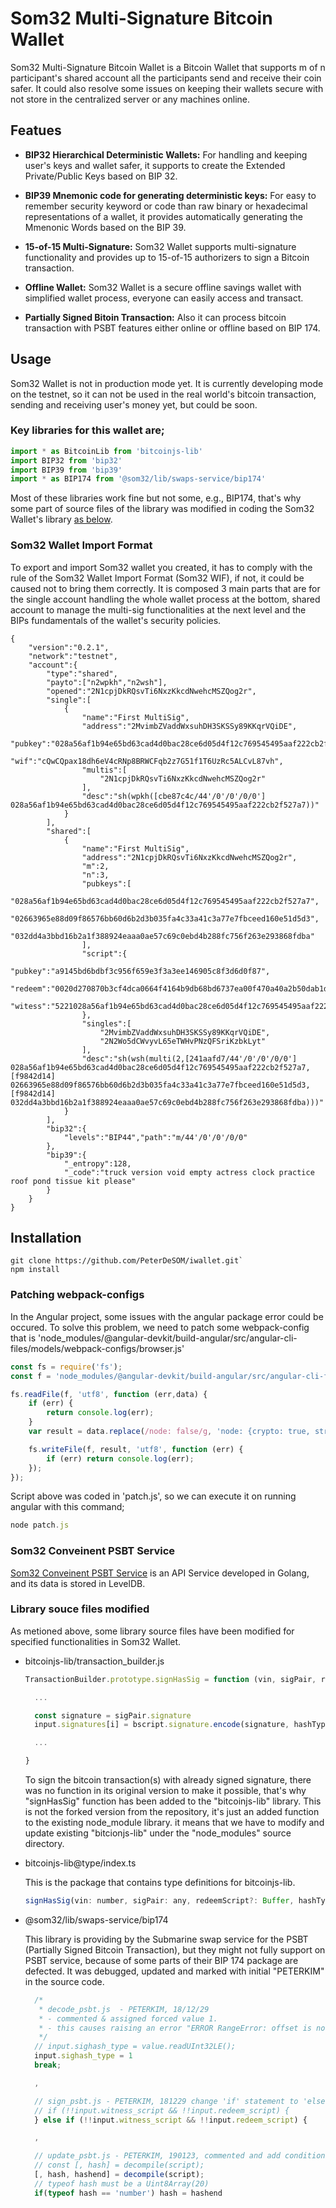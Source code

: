 # Som32 Multi-Signature Bitcoin Wallet

Som32 Multi-Signature Bitcoin Wallet is a Bitcoin Wallet that supports m of n
participant's shared account all the participants send and receive their coin
safer. It could also resolve some issues on keeping their wallets secure with
not store in the centralized server or any machines online.

## Featues

- **BIP32 Hierarchical Deterministic Wallets:** For handling and keeping user's keys and
  wallet safer, it supports to create the Extended Private/Public Keys based on BIP 32.

- **BIP39 Mnemonic code for generating deterministic keys:** For easy to remember
  security keyword or code than raw binary or hexadecimal representations of a wallet,
  it provides automatically generating the Mmenonic Words based on the BIP 39.

- **15-of-15 Multi-Signature:** Som32 Wallet supports multi-signature functionality and
  provides up to 15-of-15 authorizers to sign a Bitcoin transaction.

- **Offline Wallet:** Som32 Wallet is a secure offline savings wallet with simplified
  wallet process, everyone can easily access and transact.

- **Partially Signed Bitoin Transaction:** Also it can process bitcoin transaction with
  PSBT features either online or offline based on BIP 174.

## Usage

Som32 Wallet is not in production mode yet. It is currently developing mode on the 
testnet, so it can not be used in the real world's bitcoin transaction, sending and 
receiving user's money yet, but could be soon.

### Key libraries for this wallet are;

```javascript
import * as BitcoinLib from 'bitcoinjs-lib'
import BIP32 from 'bip32'
import BIP39 from 'bip39'
import * as BIP174 from '@som32/lib/swaps-service/bip174'
```
Most of these libraries work fine but not some, e.g., BIP174, that's why some part of 
source files of the library was modified in coding the Som32 Wallet's library [as below](#library-souce-files-modified).

### Som32 Wallet Import Format

To export and import Som32 wallet you created, it has to comply with the rule of the 
Som32 Wallet Import Format (Som32 WIF), if not, it could be caused not to bring them 
correctly. It is composed 3 main parts that are for the single account handling the whole wallet process at the bottom, shared account to manage the multi-sig 
functionalities at the next level and the BIPs fundamentals of the wallet's security 
policies.

```
{
    "version":"0.2.1",
    "network":"testnet",
    "account":{
        "type":"shared",
        "payto":["n2wpkh","n2wsh"],
        "opened":"2N1cpjDkRQsvTi6NxzKkcdNwehcMSZQog2r",
        "single":[
            {
                "name":"First MultiSig",
                "address":"2MvimbZVaddWxsuhDH3SKSSy89KKqrVQiDE",
                "pubkey":"028a56af1b94e65bd63cad4d0bac28ce6d05d4f12c769545495aaf222cb2f527a7",
                "wif":"cQwCQpax18dh6eV4cRNp8BRWCFqb2z7G51f1T6UzRc5ALCvL87vh",
                "multis":[
                    "2N1cpjDkRQsvTi6NxzKkcdNwehcMSZQog2r"
                ],
                "desc":"sh(wpkh([cbe87c4c/44'/0'/0'/0/0'] 028a56af1b94e65bd63cad4d0bac28ce6d05d4f12c769545495aaf222cb2f527a7))"
            }
        ],
        "shared":[
            {
                "name":"First MultiSig",
                "address":"2N1cpjDkRQsvTi6NxzKkcdNwehcMSZQog2r",
                "m":2,
                "n":3,
                "pubkeys":[
                    "028a56af1b94e65bd63cad4d0bac28ce6d05d4f12c769545495aaf222cb2f527a7",
                    "02663965e88d09f86576bb60d6b2d3b035fa4c33a41c3a77e7fbceed160e51d5d3",
                    "032dd4a3bbd16b2a1f388924eaaa0ae57c69c0ebd4b288fc756f263e293868fdba"
                ],
                "script":{
                    "pubkey":"a9145bd6bdbf3c956f659e3f3a3ee146905c8f3d6d0f87",
                    "redeem":"0020d270870b3cf4dca0664f4164b9db68bd6737ea00f470a40a2b50dab1db8ddc4a",
                    "witess":"5221028a56af1b94e65bd63cad4d0bac28ce6d05d4f12c769545495aaf222cb2f527a72102663965e88d09f86576bb60d6b2d3b035fa4c33a41c3a77e7fbceed160e51d5d321032dd4a3bbd16b2a1f388924eaaa0ae57c69c0ebd4b288fc756f263e293868fdba53ae"
                },
                "singles":[
                    "2MvimbZVaddWxsuhDH3SKSSy89KKqrVQiDE",
                    "2N2Wo5dCWvyvL65eTWHvPNzQFSriKzbkLyt"
                ],
                "desc":"sh(wsh(multi(2,[241aafd7/44'/0'/0'/0/0'] 028a56af1b94e65bd63cad4d0bac28ce6d05d4f12c769545495aaf222cb2f527a7,[f9842d14] 02663965e88d09f86576bb60d6b2d3b035fa4c33a41c3a77e7fbceed160e51d5d3,[f9842d14] 032dd4a3bbd16b2a1f388924eaaa0ae57c69c0ebd4b288fc756f263e293868fdba)))"
            }
        ],
        "bip32":{
            "levels":"BIP44","path":"m/44'/0'/0'/0/0"
        },
        "bip39":{
            "_entropy":128,
            "_code":"truck version void empty actress clock practice roof pond tissue kit please"
        }
    }
}
```

## Installation

```
git clone https://github.com/PeterDeSOM/iwallet.git`
npm install
```

### Patching webpack-configs

In the Angular project, some issues with the angular package error could be occured. To solve this problem, we need to patch some webpack-config that is 'node_modules/@angular-devkit/build-angular/src/angular-cli-files/models/webpack-configs/browser.js'

```javascript
const fs = require('fs');
const f = 'node_modules/@angular-devkit/build-angular/src/angular-cli-files/models/webpack-configs/browser.js';

fs.readFile(f, 'utf8', function (err,data) {
    if (err) {
        return console.log(err);
    }
    var result = data.replace(/node: false/g, 'node: {crypto: true, stream: true, fs: \'empty\', net: \'empty\', tls: \'empty\'}');

    fs.writeFile(f, result, 'utf8', function (err) {
        if (err) return console.log(err);
    });
});
```

Script above was coded in 'patch.js', so we can execute it on running angular with this command;

```javascript
node patch.js
```

### Som32 Conveinent PSBT Service

[Som32 Conveinent PSBT Service](https://github.com/PeterDeSOM/api-server) is an API Service developed in Golang, and its data is stored in LevelDB.

### Library souce files modified

As metioned above, some library source files have been modified for specified functionalities in Som32 Wallet.

- bitcoinjs-lib/transaction_builder.js

  ```javascript
  TransactionBuilder.prototype.signHasSig = function (vin, sigPair, redeemScript, hashType, witnessValue, witnessScript) {

    ...

    const signature = sigPair.signature
    input.signatures[i] = bscript.signature.encode(signature, hashType)
  
    ...
  
  }
  ```

  To sign the bitcoin transaction(s) with already signed signature, there was no function in its original version to make it possible, that's why "signHasSig" function has been added to the "bitcoinjs-lib" library. This is not the forked version from the repository, it's just an added function to the existing node_module library. it means that we have to modify and update existing "bitcionjs-lib" under the "node_modules" source directory.

- bitcoinjs-lib@type/index.ts

  This is the package that contains type definitions for bitcoinjs-lib.

  ```javascript
  signHasSig(vin: number, sigPair: any, redeemScript?: Buffer, hashType?: number, witnessValue?: number, witnessScript?: Buffer): void;
  ```

- @som32/lib/swaps-service/bip174

  This library is providing by the Submarine swap service for the PSBT (Partially Signed Bitcoin Transaction), but they might not fully support on PSBT service, because of some parts of their BIP 174 package are defected. It was debugged, updated and marked with initial "PETERKIM" in the source code.


  ```javascript
    /* 
     * decode_psbt.js  - PETERKIM, 18/12/29 
     * - commented & assigned forced value 1.
     * - this causes raising an error "ERROR RangeError: offset is not uint"
     */
    // input.sighash_type = value.readUInt32LE();
    input.sighash_type = 1
    break;

    ,

    // sign_psbt.js - PETERKIM, 181229 change 'if' statement to 'else if' statement
    // if (!!input.witness_script && !!input.redeem_script) {
    } else if (!!input.witness_script && !!input.redeem_script) {

    ,

    // update_psbt.js - PETERKIM, 190123, commented and add condition for not hash ---
    // const [, hash] = decompile(script);
    [, hash, hashend] = decompile(script);
    // typeof hash must be a Uint8Array(20)
    if(typeof hash == 'number') hash = hashend
  ```

